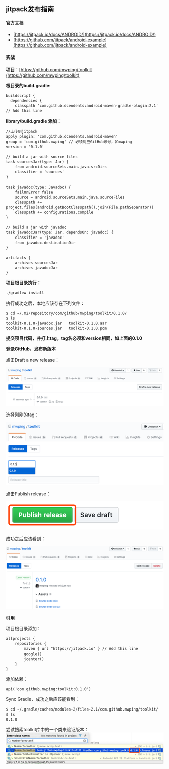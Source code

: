 ## jitpack发布指南

#### 官方文档

* [https://jitpack.io/docs/ANDROID/](https://jitpack.io/docs/ANDROID/)
* [https://github.com/jitpack/android-example](https://github.com/jitpack/android-example)

#### 实战

**项目**：[https://github.com/mwping/toolkit](https://github.com/mwping/toolkit)

**根目录的build.gradle:**

```
buildscript { 
  dependencies {
    classpath 'com.github.dcendents:android-maven-gradle-plugin:2.1' // Add this line
```

**library/build.gradle 添加：**
```
//上传到jitpack
apply plugin: 'com.github.dcendents.android-maven'
group = 'com.github.mwping' // 必须对应GitHub账号，如mwping
version = '0.1.0'

// build a jar with source files
task sourcesJar(type: Jar) {
    from android.sourceSets.main.java.srcDirs
    classifier = 'sources'
}

task javadoc(type: Javadoc) {
    failOnError false
    source = android.sourceSets.main.java.sourceFiles
    classpath += project.files(android.getBootClasspath().join(File.pathSeparator))
    classpath += configurations.compile
}

// build a jar with javadoc
task javadocJar(type: Jar, dependsOn: javadoc) {
    classifier = 'javadoc'
    from javadoc.destinationDir
}

artifacts {
    archives sourcesJar
    archives javadocJar
}
```

**项目根目录执行：**

```
./gradlew install
```

执行成功之后，本地应该存在下列文件：

```
$ cd ~/.m2/repository/com/github/mwping/toolkit/0.1.0/
$ ls
toolkit-0.1.0-javadoc.jar	toolkit-0.1.0.aar
toolkit-0.1.0-sources.jar	toolkit-0.1.0.pom
```

**提交项目代码，并打上tag，tag名必须和version相同，如上面的0.1.0**

**登录GitHub，发布新版本**

点击Draft a new release：

![](../assets/images/jitpack_github1.png)

选择刚刚的tag：

![](../assets/images/jitpack_github2.png)

点击Publish release：

![](../assets/images/jitpack_github3.png)

成功之后应该看到：

![](../assets/images/jitpack_github4.png)

**引用**

项目根目录添加：
```
allprojects {
    repositories {
        maven { url "https://jitpack.io" } // Add this line
        google()
        jcenter()
    }
}
```

添加依赖：
```
api('com.github.mwping:toolkit:0.1.0')
```

Sync Gradle，成功之后应该能看到：
```
$ cd ~/.gradle/caches/modules-2/files-2.1/com.github.mwping/toolkit/
$ ls
0.1.0
```
尝试搜索toolkit库中的一个类来验证版本：
![](../assets/images/jitpack_github5.png)